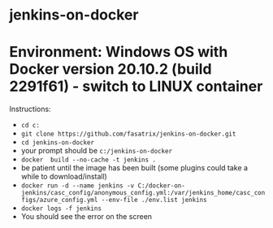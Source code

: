 # jenkins-on-docker
# Environment: Windows OS with Docker version 20.10.2 (build 2291f61) - switch to LINUX container 
Instructions:
* ```cd c:```
* ```git clone https://github.com/fasatrix/jenkins-on-docker.git```
* ```cd jenkins-on-docker``` 
* your prompt should be ```c:/jenkins-on-docker```
* ```docker  build --no-cache -t jenkins .```
* be patient until the image has been built (some plugins could take a while to download/install)
* ```docker run -d --name jenkins -v C:/docker-on-jenkins/casc_config/anonymous_config.yml:/var/jenkins_home/casc_configs/azure_config.yml --env-file ./env.list jenkins```
* ```docker logs -f jenkins```
* You should see the error on the screen
